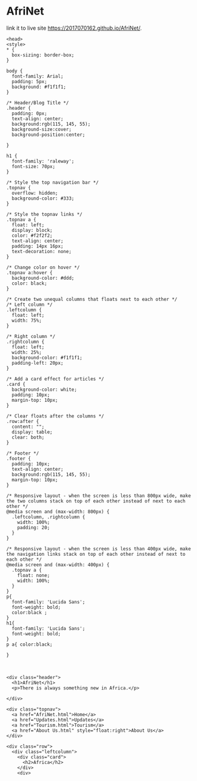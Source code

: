 # AfriNet
link it to live site  https://2017070162.github.io/AfriNet/.
<!DOCTYPE html>
<html>
    <title>www.AfriNet.com</title>
  
    <head>
    <style>
    * {
      box-sizing: border-box;
    }
    
    body {
      font-family: Arial;
      padding: 5px;
      background: #f1f1f1;
    }
    
    /* Header/Blog Title */
    .header {
      padding: 0px;
      text-align: center;
      background:rgb(115, 145, 55);
      background-size:cover;
      background-position:center;

    }
    
    h1 {
      font-family: 'raleway';
      font-size: 70px;
    }
    
    /* Style the top navigation bar */
    .topnav {
      overflow: hidden;
      background-color: #333;
    }
    
    /* Style the topnav links */
    .topnav a {
      float: left;
      display: block;
      color: #f2f2f2;
      text-align: center;
      padding: 14px 16px;
      text-decoration: none;
    }
    
    /* Change color on hover */
    .topnav a:hover {
      background-color: #ddd;
      color: black;
    }
    
    /* Create two unequal columns that floats next to each other */
    /* Left column */
    .leftcolumn {   
      float: left;
      width: 75%;
    }
    
    /* Right column */
    .rightcolumn {
      float: left;
      width: 25%;
      background-color: #f1f1f1;
      padding-left: 20px;
    }
    
    /* Add a card effect for articles */
    .card {
      background-color: white;
      padding: 10px;
      margin-top: 10px;
    }
    
    /* Clear floats after the columns */
    .row:after {
      content: "";
      display: table;
      clear: both;
    }
    
    /* Footer */
    .footer {
      padding: 10px;
      text-align: center;
      background:rgb(115, 145, 55);
      margin-top: 10px;
    }
    
    /* Responsive layout - when the screen is less than 800px wide, make the two columns stack on top of each other instead of next to each other */
    @media screen and (max-width: 800px) {
      .leftcolumn, .rightcolumn {   
        width: 100%;
        padding: 20;
      }
    }
    
    /* Responsive layout - when the screen is less than 400px wide, make the navigation links stack on top of each other instead of next to each other */
    @media screen and (max-width: 400px) {
      .topnav a {
        float: none;
        width: 100%;
      }
    }
    p{
      font-family: 'Lucida Sans';
      font-weight: bold;
      color:black ;
    }
    h1{
      font-family: 'Lucida Sans';
      font-weight: bold;
    }
    p a{ color:black;

    }

    
 
 </style>
    
    
    </head>
    <body>
    
    <div class="header">
      <h1>AfriNet</h1>
      <p>There is always something new in Africa.</p>
      
    </div>
    
    <div class="topnav">
      <a href="AfriNet.html">Home</a>
      <a href="Updates.html">Updates</a>
      <a href="Tourism.html">Tourism</a>
      <a href="About Us.html" style="float:right">About Us</a>
    </div>
    
    <div class="row">
      <div class="leftcolumn">
        <div class="card">
          <h2>Africa</h2>
        </div>
        <div>
